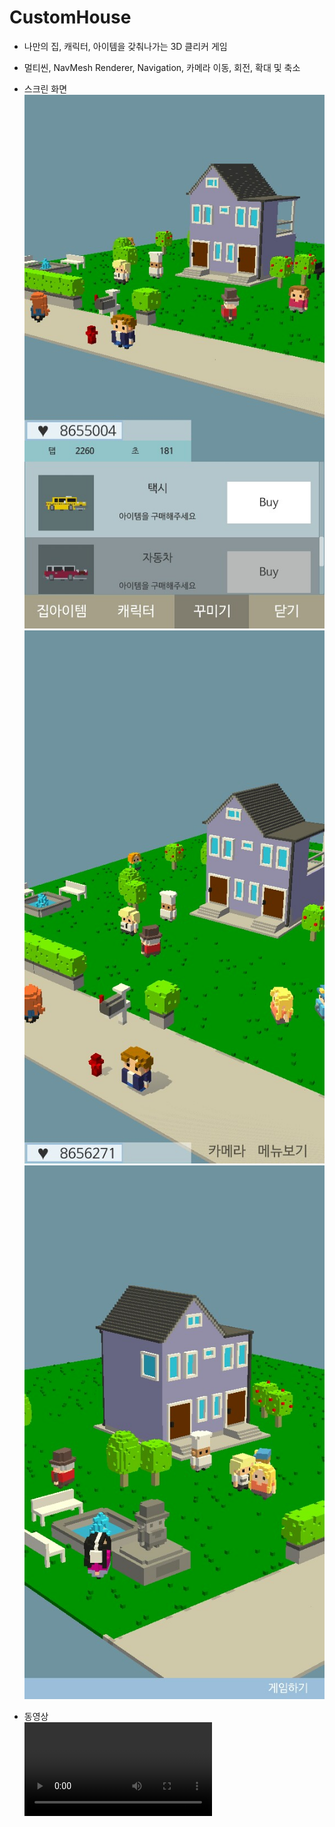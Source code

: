 # CustomHouse

- 나만의 집, 캐릭터, 아이템을 갖춰나가는 3D 클리커 게임

- 멀티씬, NavMesh Renderer, Navigation, 카메라 이동, 회전, 확대 및 축소

- 스크린 화면
![스크린 이미지](Screen1.jpeg)
![스크린 이미지](Screen2.jpeg)
![스크린 이미지](Screen3.jpeg)

- 동영상   
![동영상](3DPortfolio.mp4)


